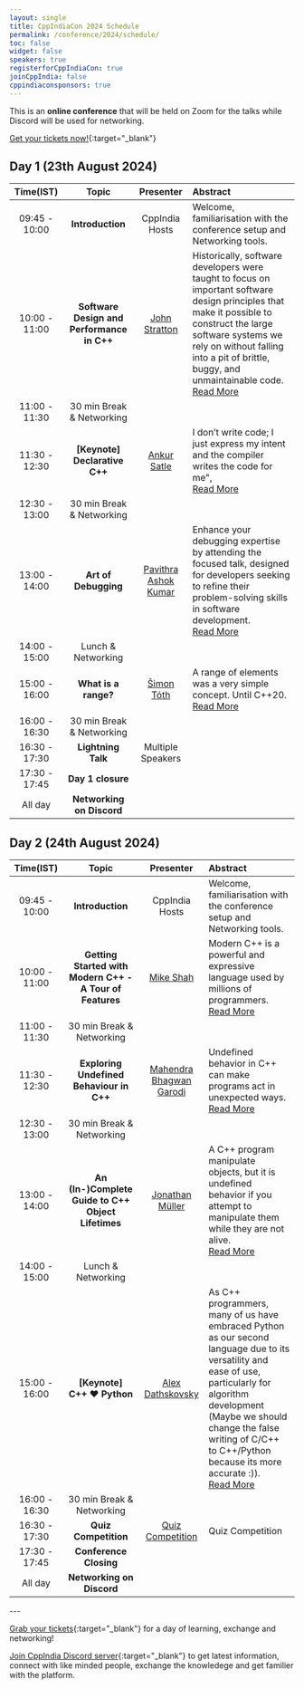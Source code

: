 ```yaml
---
layout: single
title: CppIndiaCon 2024 Schedule
permalink: /conference/2024/schedule/
toc: false
widget: false
speakers: true
registerforCppIndiaCon: true
joinCppIndia: false
cppindiaconsponsors: true
---
```

<!-- TODO: Change the time slots without 15 min breaks. If agreed add a seperate line for break -->
<!-- <a href="/conference/2022/invites/invite2022_inbal.ics" id="session-invite" style="display:none;">
    <img src="\assets\images\SessionPost\session_invite.png" alt="Add to Calendar" title="Add this talk to Calendar">
</a> -->

This is an **online conference** that will be held on Zoom for the talks while Discord will be used for networking.

[Get your tickets now!](https://konfhub.com/cppindiacon2024){:target="_blank"}

<h2> Day 1 (23th August 2024)</h2>

<table>
  <thead>
    <tr>
      <th style="text-align: center">Time(IST)</th>
      <th style="text-align: center">Topic</th>
      <th style="text-align: center">Presenter</th>
      <th style="text-align: left">Abstract</th>
    </tr>
  </thead>
  <tbody>
    <tr>
      <td style="text-align: center">09:45 - 10:00<br></td>
      <td style="text-align: center"><strong>Introduction</strong></td>
      <td style="text-align: center">CppIndia Hosts</td>
      <td style="text-align: left">Welcome, familiarisation with the conference setup and Networking tools.</td>
    </tr>
    <tr>
      <td style="text-align: center">10:00 - 11:00</td>
      <td style="text-align: center"><strong>Software Design and Performance in C++</strong></td>
      <td style="text-align: center"><a href="/conference/2024/speakers/john/">John Stratton</a></td>
      <td style="text-align: left">
      Historically, software developers were taught to focus on important software design principles that make it possible to construct the large software systems we rely on without falling into a pit of brittle, buggy, and unmaintainable code.<span id="hidden-first" style="display:none">--  In pursuit of these goals, and in the context of exponentially increasing compute capacity, performance was at most a secondary concern for most software projects. <br>
      Today, performance has become more and more the responsibility of the programmer in addition to the system provider. Some would say that this means compromising the good software design principles we normally rely on, but that should not be necessary. C++ itself is a language designed to make it possible to write both highly efficient and well-organized software, if the developer has an understanding of what the compiler and system will do with various language features and software implementation patterns. This presentation will cover high-level principles of both software design and software performance in C++, and explore case studies demonstrating how modern C++ language features can be used to combine and achieve both.
      </span>
      <a href="#read-more-first" id="read-more-first" style="display:block">Read More</a>
      <a href="#read-less-first" id="read-less-first" style="display:none">Read Less</a>
      </td>
    </tr>
    <tr>
      <td style="text-align: center">11:00 - 11:30</td>
      <td style="text-align: center">30 min Break &amp; Networking</td>
      <td style="text-align: center">&nbsp;</td>
      <td style="text-align: left">&nbsp;</td>
    </tr>
    <tr>
      <td style="text-align: center">11:30 - 12:30 </td>
      <td style="text-align: center"><strong>[Keynote] Declarative C++</strong></td>
      <td style="text-align: center"><a href="/conference/2024/speakers/ankur/">Ankur Satle</a></td>
      <td style="text-align: left">
      I don’t write code; I just express my intent and the compiler writes the code for me",<span id="hidden-second" style="display:none">I exclaimed while delivering a talk at a Company's Annual Event. And, I was very much talking about C++ code and not about a cloud deployment yaml or a makefile. We, as humans, know the best about the objective to be achieved or the problem to be solved. The compiler knows the best about the hardware and the best ways to achieve a desired outcome. It looks like a win-win approach that we specify the high-level outcome and the compiler (not an LLM! 😜) generates the best code to realise it. But, is it really possible to do this in C++? <br>
      In this talk, we explore how close to this we can get! I hope to inspire you to take the leap towards easy-to-use-correctly, highly maintainable and potentially bug-free implementations. BE WARNED: Once you see Declarative C++, THERE IS NO TURNING BACK! Your code will not be the same!!!</span>
      <a href="#read-more-second" id="read-more-second" style="display:block">Read More</a>
      <a href="#read-less-second" id="read-less-second" style="display:none">Read Less</a>
      </td>
    </tr>
    <tr>
      <td style="text-align: center">12:30 - 13:00</td>
      <td style="text-align: center">30 min Break &amp; Networking</td>
      <td style="text-align: center">&nbsp;</td>
      <td style="text-align: left">&nbsp;</td>
    </tr>
    <tr>
      <td style="text-align: center">13:00 - 14:00</td>
      <td style="text-align: center"><strong>Art of Debugging</strong></td>
      <td style="text-align: center"><a href="/conference/2024/speakers/pavithra/">Pavithra Ashok Kumar</a></td>
      <td style="text-align: left">
      Enhance your debugging expertise by attending the focused talk,
      designed for developers seeking to refine their problem-solving skills in software development.<span id="hidden-third" style="display:none">
      This presentation will guide you through effective strategies for diagnosing and resolving bugs, with a particular emphasis on navigating the complexities of legacy code. <br>
      You will gain insights into a systematic approach for identifying bugs,
      employing advanced techniques and tools for resolution, and implementing preventive measures to mitigate future errors.<br>Join me to elevate your debugging capabilities and foster a more efficient and reliable development process. The talk also outlines preventive measures to ease the debugging process for the future  
      </span>
      <a href="#read-more-third" id="read-more-third" style="display:block">Read More</a>
      <a href="#read-less-third" id="read-less-third" style="display:none">Read Less</a>
      </td>
    </tr>
    <tr>
      <td style="text-align: center">14:00 - 15:00 </td>
      <td style="text-align: center">Lunch &amp; Networking</td>
      <td style="text-align: center">&nbsp;</td>
      <td style="text-align: left">&nbsp;</td>
    </tr>
    <tr>
      <td style="text-align: center">15:00 - 16:00</td>
      <td style="text-align: center"><strong>What is a range?</strong></td>
      <td style="text-align: center"><a href="/conference/2024/speakers/simon/">Šimon Tóth</a></td>
      <td style="text-align: left">
      A range of elements was a very simple concept. Until C++20.<span id="hidden-fourth" style="display:none">
      C++20 codified the concept of a range, a view, a common range, a borrowed range, a sized range.
      After attending this talk, you will have a good understanding of the different types of ranges introduced in C++20, their limitations and implications on performance.
      </span>
      <a href="#read-more-fourth" id="read-more-fourth" style="display:block">Read More</a>
      <a href="#read-less-fourth" id="read-less-fourth" style="display:none">Read Less</a>
      </td>
    </tr>
    <tr>
      <td style="text-align: center">16:00 - 16:30 </td>
      <td style="text-align: center">30 min Break &amp; Networking</td>
      <td style="text-align: center">&nbsp;</td>
      <td style="text-align: left">&nbsp;</td>
    </tr>
    <tr>
      <td style="text-align: center">16:30 - 17:30</td>
      <td style="text-align: center"><strong>Lightning Talk</strong></td>
      <td style="text-align: center"> Multiple Speakers</td>
      <td style="text-align: left">
      </td>
    </tr>
    <tr>
      <td style="text-align: center">17:30 - 17:45 </td>
      <td style="text-align: center"><strong>Day 1 closure</strong></td>
      <td style="text-align: center">&nbsp;</td>
      <td style="text-align: left">&nbsp;</td>
    </tr>
    <tr>
      <td style="text-align: center">All day</td>
      <td style="text-align: center"><strong>Networking on Discord</strong></td>
      <td style="text-align: center">&nbsp;</td>
      <td style="text-align: left">&nbsp;</td>
    </tr>
  </tbody>
</table>

<!-- ============================================ -->
<h2> Day 2 (24th August 2024)</h2>

<table>
  <thead>
    <tr>
      <th style="text-align: center">Time(IST)</th>
      <th style="text-align: center">Topic</th>
      <th style="text-align: center">Presenter</th>
      <th style="text-align: left">Abstract</th>
    </tr>
  </thead>
  <tbody>
    <tr>
      <td style="text-align: center">09:45 - 10:00<br></td>
      <td style="text-align: center"><strong>Introduction</strong></td>
      <td style="text-align: center">CppIndia Hosts</td>
      <td style="text-align: left">Welcome, familiarisation with the conference setup and Networking tools.</td>
    </tr>
    <tr>
      <td style="text-align: center">10:00 - 11:00</td>
      <td style="text-align: center"><strong>Getting Started with Modern C++ - A Tour of Features</strong></td>
      <td style="text-align: center"><a href="/conference/2024/speakers/mike/">Mike Shah
      </a></td>
      <td style="text-align: left">
      Modern C++ is a powerful and expressive language used by millions of programmers. <span id="hidden-sixth" style="display:none">  
      The large C++ ecosystem of libraries and tooling allows C++ developers to build scalable and fast systems on multiple platforms utilizing techniques from multiple programming paradigms to conquer many domains in the software industry. That's the elevator pitch at the least -- so how does one get started in Modern C++ and utilize all these features of the language?
      In this talk, I take audience members on a step-by-step journey to understand the fundamental pieces of the C++ ecosystem focusing primarily on new features of the Modern C++ language. In this talk we will focus on new language features and the STL and pointing out key parts (array, span, smart_pointers, ranges, concepts, and thread) and how these features improve upon legacy C++ code. Audience members will leave this talk excited about using a modern version of the language, and what features and libraries can enhance their experience with C++ going forward.
      </span>
      <a href="#read-more-sixth" id="read-more-sixth" style="display:block">Read More</a>
      <a href="#read-less-sixth" id="read-less-sixth" style="display:none">Read Less</a>
      </td>
    </tr>
    <tr>
      <td style="text-align: center">11:00 - 11:30 </td>
      <td style="text-align: center">30 min Break &amp; Networking</td>
      <td style="text-align: center">&nbsp;</td>
      <td style="text-align: left">&nbsp;</td>
    </tr>
    <tr>
      <td style="text-align: center">11:30 - 12:30</td>
      <td style="text-align: center"><strong>Exploring Undefined Behaviour in C++</strong></td>
      <td style="text-align: center"><a href="/conference/2024/speakers/mahendra/">Mahendra Bhagwan Garodi</a></td>
      <td style="text-align: left">
      Undefined behavior in C++ can make programs act in unexpected ways. <span id="hidden-seventh" style="display:none">   In this talk, we'll explain what defined, undefined, implementation-defined, and unspecified behavior mean, with clear examples for each. We'll look at common situations that cause undefined behaviour and see how compilers use this to make programs run faster. We'll also talk about why the C++ standard allows undefined behavior and how this affects performance and complexity. Finally, we'll introduce tools that can help find and fix undefined behaviour, helping you write safer and more reliable code.  
      </span>
      <a href="#read-more-seventh" id="read-more-seventh" style="display:block">Read More</a>
      <a href="#read-less-seventh" id="read-less-seventh" style="display:none">Read Less</a>
      </td>
    </tr>
    <tr>
      <td style="text-align: center">12:30 - 13:00</td>
      <td style="text-align: center">30 min Break &amp; Networking</td>
      <td style="text-align: center">&nbsp;</td>
      <td style="text-align: left">&nbsp;</td>
    </tr>
    <tr>
      <td style="text-align: center">13:00 - 14:00 </td>
      <td style="text-align: center"><strong>An (In-)Complete Guide to C++ Object Lifetimes</strong></td>
      <td style="text-align: center"><a href="/conference/2024/speakers/jonathan/">Jonathan Müller</a></td>
      <td style="text-align: left">
      A C++ program manipulate objects, but it is undefined behavior if you attempt to manipulate them while they are not alive. <span id="hidden-eighth" style="display:none">So let's do a deep dive into object lifetime. When are objects created and when are they destroyed? How does temporary lifetime extension come into play and what changed there recently? What happens when you `std::malloc` memory and just pretend objects are there without creating anything? Or worse: You use `mmap()` to read shared memory. How do unions interact with constructors, strict aliasing, or the "common initial sequence"? What when you explicitly call the destructor and later re-use the same storage? What's the deal with `std::launder`, `std::bit_cast`, and `std::start_lifetime_as`? We'll answer all of those questions and much more. We'll do that by looking at the C++ standard, old and new proposals, and compiler optimizations.
      </span>
      <a href="#read-more-eighth" id="read-more-eighth" style="display:block">Read More</a>
      <a href="#read-less-eighth" id="read-less-eighth" style="display:none">Read Less</a>
      </td>
    </tr>
    <tr>
      <td style="text-align: center">14:00 - 15:00</td>
      <td style="text-align: center">Lunch &amp; Networking</td>
      <td style="text-align: center">&nbsp;</td>
      <td style="text-align: left">&nbsp;</td>
    </tr>
    <tr>
      <td style="text-align: center">15:00 - 16:00 </td>
      <td style="text-align: center"><strong>[Keynote]<br> C++ ♥ Python</strong></td>
      <td style="text-align: center"><a href="/conference/2024/speakers/alex/">Alex Dathskovsky</a></td>
      <td style="text-align: left">
      As C++ programmers, many of us have embraced Python as our second language due to its versatility and ease of use, particularly for algorithm development (Maybe we should change the false writing of C/C++ to C++/Python because its more accurate :)). <span id="hidden-ninth" style="display:none">
        However, one major challenge we encounter is Python's inherent slowness as an interpreted language. In this talk, we propose a paradigm shift by redefining our approach as C++/Python, emphasizing the symbiotic relationship between the two languages. By leveraging various binding tools, we can significantly accelerate Python's performance and unlock its true potential. We will explore many binding tools and understand the advantages and disadvantages of each one. We will explore CPython and understand GIL pitfalls. By the end of this talk, attendees will have a comprehensive understanding of various binding tools available for accelerating Python and their respective advantages and disadvantages. Armed with this knowledge, C++ programmers will be empowered to bridge the gap between the two languages, enhance their algorithm development process, and unlock the full potential of Python.
      </span>
      <a href="#read-more-ninth" id="read-more-ninth" style="display:block">Read More</a>
      <a href="#read-less-ninth" id="read-less-ninth" style="display:none">Read Less</a>
      </td>
    </tr>
    <tr>
      <td style="text-align: center">16:00 - 16:30</td>
      <td style="text-align: center">30 min Break &amp; Networking</td>
      <td style="text-align: center">&nbsp;</td>
      <td style="text-align: left">&nbsp;</td>
    </tr>
    <tr>
      <td style="text-align: center">16:30 - 17:30</td>
      <td style="text-align: center"><strong>Quiz Competition</strong></td>
      <td style="text-align: center"><a href=" ">Quiz Competition </a></td>
      <td style="text-align: left">
      Quiz Competition
      </td>
    </tr>
    <tr>
      <td style="text-align: center">17:30 - 17:45</td>
      <td style="text-align: center"><strong>Conference Closing</strong></td>
      <td style="text-align: center">&nbsp;</td>
      <td style="text-align: left">&nbsp;</td>
    </tr>
    <tr>
      <td style="text-align: center">All day</td>
      <td style="text-align: center"><strong>Networking on Discord</strong></td>
      <td style="text-align: center">&nbsp;</td>
      <td style="text-align: left">&nbsp;</td>
    </tr>
  </tbody>
</table>
---

[Grab your tickets](https://konfhub.com/cppindiacon2024){:target="_blank"} for a day of learning, exchange and networking!

[Join CppIndia Discord server](https://discord.gg/Wz42tX5){:target="_blank"} to get latest information, connect with like minded people, exchange the knowledege and get familier with the platform.
<!-- Networking Tables will remain open on CppIndia **Discord server** for networking whole day. Please [join CppIndia discord channel](https://discord.gg/Wz42tX5){:target="_blank"}. -->

<script>
document.addEventListener('DOMContentLoaded', () => {
  document.getElementById('read-more-first').addEventListener('click', function() {
    read_more('hidden-first', 'read-more-first', 'read-less-first')
  });
  document.getElementById('read-less-first').addEventListener('click', function() {
    read_less('hidden-first', 'read-more-first', 'read-less-first')
  });

  document.getElementById('read-more-second').addEventListener('click', function() {
    read_more('hidden-second', 'read-more-second', 'read-less-second')
  });
  document.getElementById('read-less-second').addEventListener('click', function() {
    read_less('hidden-second', 'read-more-second', 'read-less-second')
  });

  document.getElementById('read-more-third').addEventListener('click', function() {
    read_more('hidden-third', 'read-more-third', 'read-less-third')
  });
  document.getElementById('read-less-third').addEventListener('click', function() {
    read_less('hidden-third', 'read-more-third', 'read-less-third')
  });

  document.getElementById('read-more-fourth').addEventListener('click', function() {
    read_more('hidden-fourth', 'read-more-fourth', 'read-less-fourth')
  });
  document.getElementById('read-less-fourth').addEventListener('click', function() {
    read_less('hidden-fourth', 'read-more-fourth', 'read-less-fourth')
  });

// ==========================
  document.getElementById('read-more-sixth').addEventListener('click', function() {
    read_more('hidden-sixth', 'read-more-sixth', 'read-less-sixth')
  });
  document.getElementById('read-less-sixth').addEventListener('click', function() {
    read_less('hidden-sixth', 'read-more-sixth', 'read-less-sixth')
  });

  document.getElementById('read-more-seventh').addEventListener('click', function() {
    read_more('hidden-seventh', 'read-more-seventh', 'read-less-seventh')
  });
  document.getElementById('read-less-seventh').addEventListener('click', function() {
    read_less('hidden-seventh', 'read-more-seventh', 'read-less-seventh')
  });

  document.getElementById('read-more-eighth').addEventListener('click', function() {
    read_more('hidden-eighth', 'read-more-eighth', 'read-less-eighth')
  });
  document.getElementById('read-less-eighth').addEventListener('click', function() {
    read_less('hidden-eighth', 'read-more-eighth', 'read-less-eighth')
  });

  document.getElementById('read-more-ninth').addEventListener('click', function() {
    read_more('hidden-ninth', 'read-more-ninth', 'read-less-ninth')
  });
  document.getElementById('read-less-fourth').addEventListener('click', function() {
    read_less('hidden-ninth', 'read-more-ninth', 'read-less-ninth')
  });
});
</script>
